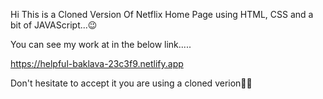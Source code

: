 Hi This is a Cloned Version Of Netflix Home Page using HTML, CSS and a bit of JAVAScript...😉

You can see my work at in the below link.....

https://helpful-baklava-23c3f9.netlify.app

Don't hesitate to accept it you are using a cloned verion✌🏻

